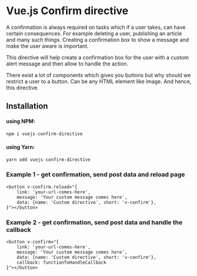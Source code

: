 # Vue.js Confirm directive

A confirmation is always required on tasks which if a user takes, can have certain consequences. For example deleting a user, publishing an article and many such things. Creating a confirmation box to show a message and make the user aware is important.

This directive will help create a confirmation box for the user with a custom alert message and then allow to handle the action.

There exist a lot of components which gives you buttons but why should we restrict a user to a button. Can be any HTML element like image. And hence, this directive.

## Installation
#### using NPM:
```js
npm i vuejs-confirm-directive
```

#### using Yarn:
```js
yarn add vuejs-confirm-directive
```

### Example 1 - get confirmation, send post data and reload page
```
<button v-confirm.reload="{
    link: 'your-url-comes-here',
    message: 'Your custom message comes here',
    data: {name: 'Custom directive', short: 'v-confirm'},
}"></button>
```

### Example 2 - get confirmation, send post data and handle the callback
```
<button v-confirm="{
    link: 'your-url-comes-here',
    message: 'Your custom message comes here',
    data: {name: 'Custom directive', short: 'v-confirm'},
    callback: functionToHandleCallback
}"></button>
```
